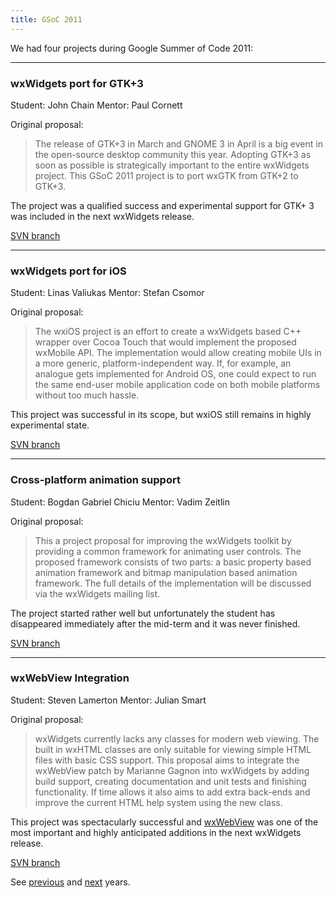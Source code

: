 ```yaml
---
title: GSoC 2011
---
```


We had four projects during Google Summer of Code 2011:

----

### wxWidgets port for GTK+3
Student: John Chain
Mentor: Paul Cornett

Original proposal:

> The release of GTK+3 in March and GNOME 3 in April is a big event in the
> open-source desktop community this year. Adopting GTK+3 as soon as possible
> is strategically important to the entire wxWidgets project. This GSoC 2011
> project is to port wxGTK from GTK+2 to GTK+3.

The project was a qualified success and experimental support for GTK+ 3 was
included in the next wxWidgets release.

[SVN branch](http://trac.wxwidgets.org/browser/wxWidgets/branches/SOC2011_GTK3)

----

### wxWidgets port for iOS
Student: Linas Valiukas
Mentor: Stefan Csomor

Original proposal:

> The wxiOS project is an effort to create a wxWidgets based C++ wrapper over
> Cocoa Touch that would implement the proposed wxMobile API. The
> implementation would allow creating mobile UIs in a more generic,
> platform-independent way. If, for example, an analogue gets implemented
> for Android OS, one could expect to run the same end-user mobile
> application code on both mobile platforms without too much hassle.

This project was successful in its scope, but wxiOS still remains in highly
experimental state.

[SVN branch](http://trac.wxwidgets.org/browser/wxWidgets/branches/SOC2011_WXIOS)

----

### Cross-platform animation support
Student: Bogdan Gabriel Chiciu
Mentor: Vadim Zeitlin

Original proposal:

> This a project proposal for improving the wxWidgets toolkit by providing a
> common framework for animating user controls. The proposed framework
> consists of two parts: a basic property based animation framework and
> bitmap manipulation based animation framework. The full details of the
> implementation will be discussed via the wxWidgets mailing list.

The project started rather well but unfortunately the student has disappeared
immediately after the mid-term and it was never finished.

[SVN branch](http://trac.wxwidgets.org/browser/wxWidgets/branches/SOC2011_ANIMATION)

----

### wxWebView Integration
Student: Steven Lamerton
Mentor: Julian Smart

Original proposal:

> wxWidgets currently lacks any classes for modern web viewing. The built in
> wxHTML classes are only suitable for viewing simple HTML files with basic CSS
> support. This proposal aims to integrate the wxWebView patch by Marianne
> Gagnon into wxWidgets by adding build support, creating documentation and
> unit tests and finishing functionality. If time allows it also aims to add
> extra back-ends and improve the current HTML help system using the new class.

This project was spectacularly successful and
[wxWebView](http://docs.wxwidgets.org/trunk/classwx_web_view.html) was one of
the most important and highly anticipated additions in the next wxWidgets
release.

[SVN branch](http://trac.wxwidgets.org/browser/wxWidgets/branches/SOC2011_WEBVIEW)

See [previous](../2010/) and [next](../2012/) years.

